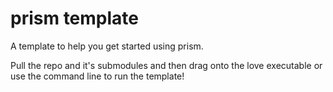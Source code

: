 # prism template
A template to help you get started using prism.

Pull the repo and it's submodules and then drag onto the love executable or use the command line to run the template!
